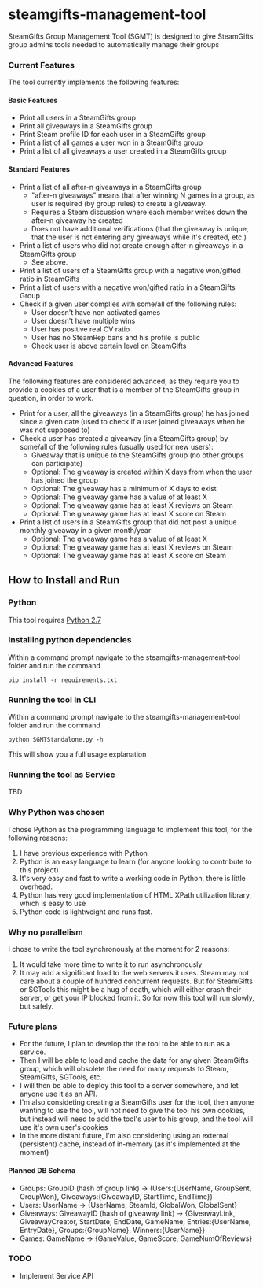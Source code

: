 # steamgifts-management-tool
SteamGifts Group Management Tool (SGMT) is designed to give SteamGifts group admins tools needed to automatically manage their groups

### Current Features 
The tool currently implements the following features:
#### Basic Features
* Print all users in a SteamGifts group
* Print all giveaways in a SteamGifts group
* Print Steam profile ID for each user in a SteamGifts group
* Print a list of all games a user won in a SteamGifts group
* Print a list of all giveaways a user created in a SteamGifts group
#### Standard Features
* Print a list of all after-n giveaways in a SteamGifts group
    * "after-n giveaways" means that after winning N games in a group, as user is required (by group rules) to create a giveaway.
    * Requires a Steam discussion where each member writes down the after-n giveaway he created
    * Does not have additional verifications (that the giveaway is unique, that the user is not entering any giveaways while it's created, etc.)  
* Print a list of users who did not create enough after-n giveaways in a SteamGifts group
    * See above.
* Print a list of users of a SteamGifts group with a negative won/gifted ratio in SteamGifts
* Print a list of users with a negative won/gifted ratio in a SteamGifts Group
* Check if a given user complies with some/all of the following rules:
    * User doesn't have non activated games
    * User doesn't have multiple wins
    * User has positive real CV ratio
    * User has no SteamRep bans and his profile is public
    * Check user is above certain level on SteamGifts
#### Advanced Features
The following features are considered advanced, as they require you to provide a cookies of a user that is a member of the SteamGifts group in question, in order to work.
* Print for a user, all the giveaways (in a SteamGifts group) he has joined since a given date (used to check if a user joined giveaways when he was not supposed to)
* Check a user has created a giveaway (in a SteamGifts group) by some/all of the following rules (usually used for new users):
    * Giveaway that is unique to the SteamGifts group (no other groups can participate)
    * Optional: The giveaway is created within X days from when the user has joined the group
    * Optional: The giveaway has a minimum of X days to exist 
    * Optional: The giveaway game has a value of at least X
    * Optional: The giveaway game has at least X reviews on Steam
    * Optional: The giveaway game has at least X score on Steam
* Print a list of users in a SteamGifts group that did not post a unique monthly giveaway in a given month/year
    * Optional: The giveaway game has a value of at least X
    * Optional: The giveaway game has at least X reviews on Steam
    * Optional: The giveaway game has at least X score on Steam

## How to Install and Run
### Python
This tool requires [Python 2.7](https://www.python.org/downloads/)

### Installing python dependencies
Within a command prompt navigate to the steamgifts-management-tool folder and run the command
```
pip install -r requirements.txt
``` 

### Running the tool in CLI
Within a command prompt navigate to the steamgifts-management-tool folder and run the command
```
python SGMTStandalone.py -h
```
This will show you a full usage explanation

### Running the tool as Service
TBD

### Why Python was chosen
I chose Python as the programming language to implement this tool, for the following reasons:
1. I have previous experience with Python
2. Python is an easy language to learn (for anyone looking to contribute to this project)
3. It's very easy and fast to write a working code in Python, there is little overhead.  
4. Python has very good implementation of HTML XPath utilization library, which is easy to use
5. Python code is lightweight and runs fast.

### Why no parallelism
I chose to write the tool synchronously at the moment for 2 reasons:
1. It would take more time to write it to run asynchronously
2. It may add a significant load to the web servers it uses.
Steam may not care about a couple of hundred concurrent requests. But for SteamGifts or SGTools this might be a hug of death, which will either crash their server, or get your IP blocked from it.
So for now this tool will run slowly, but safely.

### Future plans
* For the future, I plan to develop the the tool to be able to run as a service.
* Then I will be able to load and cache the data for any given SteamGifts group, which will obsolete the need for many requests to Steam, SteamGifts, SGTools, etc.
* I will then be able to deploy this tool to a server somewhere, and let anyone use it as an API.
* I'm also consideting creating a SteamGifts user for the tool, then anyone wanting to use the tool, will not need to give the tool his own cookies, but instead will need to add the tool's user to his group, and the tool will use it's own user's cookies
* In the more distant future, I'm also considering using an external (persistent) cache, instead of in-memory (as it's implemented at the moment) 

#### Planned DB Schema
* Groups: GroupID (hash of group link) -> (Users:{UserName, GroupSent, GroupWon}, Giveaways:{GiveawayID, StartTime, EndTime})
* Users: UserName -> {UserName, SteamId, GlobalWon, GlobalSent}
* Giveaways: GiveawayID (hash of giveaway link) -> {GiveawayLink, GiveawayCreator, StartDate, EndDate, GameName, Entries:{UserName, EntryDate}, Groups:{GroupName}, Winners:{UserName}}
* Games: GameName -> {GameValue, GameScore, GameNumOfReviews}

### TODO
* Implement Service API